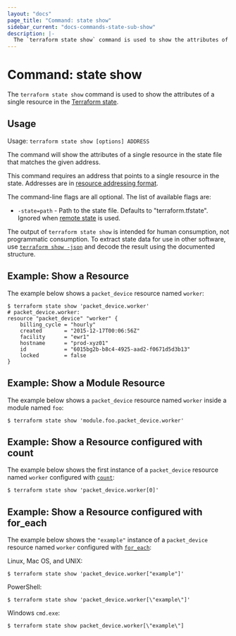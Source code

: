 ```yaml
---
layout: "docs"
page_title: "Command: state show"
sidebar_current: "docs-commands-state-sub-show"
description: |-
  The `terraform state show` command is used to show the attributes of a single resource in the Terraform state.
---
```


# Command: state show

The `terraform state show` command is used to show the attributes of a
single resource in the
[Terraform state](/docs/state/index.html).

## Usage

Usage: `terraform state show [options] ADDRESS`

The command will show the attributes of a single resource in the
state file that matches the given address.

This command requires an address that points to a single resource in the
state. Addresses are
in [resource addressing format](/docs/commands/state/addressing.html).

The command-line flags are all optional. The list of available flags are:

* `-state=path` - Path to the state file. Defaults to "terraform.tfstate".
  Ignored when [remote state](/docs/state/remote.html) is used.

The output of `terraform state show` is intended for human consumption, not
programmatic consumption. To extract state data for use in other software, use
[`terraform show -json`](../show.html#json-output) and decode the result
using the documented structure.

## Example: Show a Resource

The example below shows a `packet_device` resource named `worker`:

```
$ terraform state show 'packet_device.worker'
# packet_device.worker:
resource "packet_device" "worker" {
    billing_cycle = "hourly"
    created       = "2015-12-17T00:06:56Z"
    facility      = "ewr1"
    hostname      = "prod-xyz01"
    id            = "6015bg2b-b8c4-4925-aad2-f0671d5d3b13"
    locked        = false
}
```

## Example: Show a Module Resource

The example below shows a `packet_device` resource named `worker` inside a module named `foo`:

```shell
$ terraform state show 'module.foo.packet_device.worker'
```

## Example: Show a Resource configured with count

The example below shows the first instance of a `packet_device` resource named `worker` configured with
[`count`](/docs/configuration/resources.html#count-multiple-resource-instances-by-count):

```shell
$ terraform state show 'packet_device.worker[0]'
```

## Example: Show a Resource configured with for_each

The example below shows the `"example"` instance of a `packet_device` resource named `worker` configured with
[`for_each`](/docs/configuration/resources.html#for_each-multiple-resource-instances-defined-by-a-map-or-set-of-strings):

Linux, Mac OS, and UNIX:

```shell
$ terraform state show 'packet_device.worker["example"]'
```

PowerShell:

```shell
$ terraform state show 'packet_device.worker[\"example\"]'
```

Windows `cmd.exe`:

```shell
$ terraform state show packet_device.worker[\"example\"]
```
